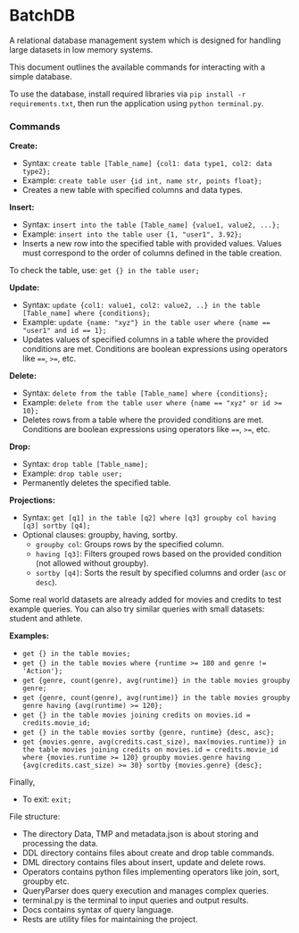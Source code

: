 # BatchDB

A relational database management system which is designed for handling large datasets in low memory systems.

This document outlines the available commands for interacting with a simple database.

To use the database, install required libraries via  `pip install -r requirements.txt`, then run the application using `python terminal.py`.

### Commands

**Create:**

* Syntax: `create table [Table_name] {col1: data type1, col2: data type2};`
* Example: `create table user {id int, name str, points float};`
* Creates a new table with specified columns and data types.

**Insert:**

* Syntax: `insert into the table [Table_name] {value1, value2, ...};`
* Example: `insert into the table user {1, "user1", 3.92};`
* Inserts a new row into the specified table with provided values. Values must correspond to the order of columns defined in the table creation.

To check the table, use: `get {} in the table user;`

**Update:**

* Syntax: `update {col1: value1, col2: value2, ..} in the table [Table_name] where {conditions};`
* Example: `update {name: "xyz"} in the table user where {name == "user1" and id == 1};`
* Updates values of specified columns in a table where the provided conditions are met. Conditions are boolean expressions using operators like `==`, `>=`, etc.

**Delete:**

* Syntax: `delete from the table [Table_name] where {conditions};`
* Example: `delete from the table user where {name == "xyz" or id >= 10};`
* Deletes rows from a table where the provided conditions are met. Conditions are boolean expressions using operators like `==`, `>=`, etc.

**Drop:**

* Syntax: `drop table [Table_name];`
* Example: `drop table user;`
* Permanently deletes the specified table.

**Projections:**

* Syntax: `get [q1] in the table [q2] where [q3] groupby col having [q3] sortby [q4];`
* Optional clauses: groupby, having, sortby.
  * `groupby col`: Groups rows by the specified column.
  * `having [q3]`: Filters grouped rows based on the provided condition (not allowed without groupby).
  * `sortby [q4]`: Sorts the result by specified columns and order (`asc` or `desc`).

Some real world datasets are already added for movies and credits to test example queries. You can also try similar queries with small datasets: student and athlete.

**Examples:**

* `get {} in the table movies;`
* `get {} in the table movies where {runtime >= 180 and genre != 'Action'};`
* `get {genre, count(genre), avg(runtime)} in the table movies groupby genre;`
* `get {genre, count(genre), avg(runtime)} in the table movies groupby genre having {avg(runtime) >= 120};`
* `get {} in the table movies joining credits on movies.id = credits.movie_id;`
* `get {} in the table movies sortby {genre, runtime} {desc, asc};`
* `get {movies.genre, avg(credits.cast_size), max(movies.runtime)} in the table movies joining credits on movies.id = credits.movie_id where {movies.runtime >= 120} groupby movies.genre having {avg(credits.cast_size) >= 30} sortby {movies.genre} {desc};`

Finally,

* To exit: `exit;`

File structure:

* The directory Data, TMP and metadata.json is about storing and processing the data.
* DDL directory contains files about create and drop table commands.
* DML directory contains files about insert, update and delete rows.
* Operators contains python files implementing operators like join, sort, groupby etc.
* QueryParser does query execution and manages complex queries.
* terminal.py is the terminal to input queries and output results.
* Docs contains syntax of query language.
* Rests are utility files for maintaining the project.
